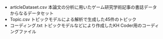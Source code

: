 - articleDataset.csv
本論文の分析に用いたゲーム研究学術記事の書誌データからなるデータセット
- Topic.csv
トピックモデルによる解析で生成した45件のトピック
- コーディング.txt
トピックモデルなどにより作成したKH Coder用のコーディングファイル

